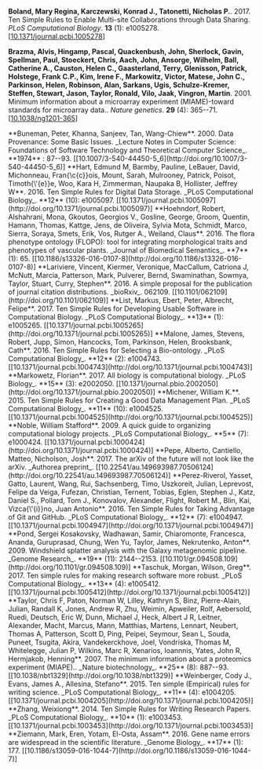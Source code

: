 **Boland, Mary Regina, Karczewski, Konrad J., Tatonetti, Nicholas P.**. 2017. Ten Simple Rules to Enable Multi-site Collaborations through Data Sharing. _PLoS Computational Biology_. **13** (1): e1005278. [[10.1371/journal.pcbi.1005278](http://doi.org/10.1371/journal.pcbi.1005278)]

<a name="Brazma2001"></a>
**Brazma, Alvis, Hingamp, Pascal, Quackenbush, John, Sherlock, Gavin, Spellman, Paul, Stoeckert, Chris, Aach, John, Ansorge, Wilhelm, Ball, Catherine A., Causton, Helen C., Gaasterland, Terry, Glenisson, Patrick, Holstege, Frank C.P., Kim, Irene F., Markowitz, Victor, Matese, John C., Parkinson, Helen, Robinson, Alan, Sarkans, Ugis, Schulze-Kremer, Steffen, Stewart, Jason, Taylor, Ronald, Vilo, Jaak, Vingron, Martin**. 2001. Minimum information about a microarray experiment (MIAME)-toward standards for microarray data.. _Nature genetics_. **29** (4): 365--71. [[10.1038/ng1201-365](http://doi.org/10.1038/ng1201-365)]

<a name="Buneman2000" />
**Buneman, Peter, Khanna, Sanjeev, Tan, Wang-Chiew**. 2000. Data Provenance: Some Basic Issues. _Lecture Notes in Computer Science: Foundations of Software Technology and Theoretical Computer Science_. **1974** : 87--93. [[10.1007/3-540-44450-5_6](http://doi.org/10.1007/3-540-44450-5_6)]

<a name="Hart2016" />
**Hart, Edmund M, Barmby, Pauline, LeBauer, David, Michonneau, Fran{\c{c}}ois, Mount, Sarah, Mulrooney, Patrick, Poisot, Timoth{\'{e}}e, Woo, Kara H, Zimmerman, Naupaka B, Hollister, Jeffrey W**. 2016. Ten Simple Rules for Digital Data Storage. _PLoS Computational Biology_. **12** (10): e1005097. [[10.1371/journal.pcbi.1005097](http://doi.org/10.1371/journal.pcbi.1005097)]

<a name="Hoehndorf2016" />
**Hoehndorf, Robert, Alshahrani, Mona, Gkoutos, Georgios V., Gosline, George, Groom, Quentin, Hamann, Thomas, Kattge, Jens, de Oliveira, Sylvia Mota, Schmidt, Marco, Sierra, Soraya, Smets, Erik, Vos, Rutger A., Weiland, Claus**. 2016. The flora phenotype ontology (FLOPO): tool for integrating morphological traits and phenotypes of vascular plants. _Journal of Biomedical Semantics_. **7** (1): 65. [[10.1186/s13326-016-0107-8](http://doi.org/10.1186/s13326-016-0107-8)]

<a name="Lariviere2016" />
**Lariviere, Vincent, Kiermer, Veronique, MacCallum, Catriona J, McNutt, Marcia, Patterson, Mark, Pulverer, Bernd, Swaminathan, Sowmya, Taylor, Stuart, Curry, Stephen**. 2016. A simple proposal for the publication of journal citation distributions. _bioRxiv_. 062109. [[10.1101/062109](http://doi.org/10.1101/062109)]

<a name="List2017" />
**List, Markus, Ebert, Peter, Albrecht, Felipe**. 2017. Ten Simple Rules for Developing Usable Software in Computational Biology. _PLoS Computational Biology_. **13** (1): e1005265. [[10.1371/journal.pcbi.1005265](http://doi.org/10.1371/journal.pcbi.1005265)]

<a name="Malone2016" />
**Malone, James, Stevens, Robert, Jupp, Simon, Hancocks, Tom, Parkinson, Helen, Brooksbank, Cath**. 2016. Ten Simple Rules for Selecting a Bio-ontology. _PLoS Computational Biology_. **12** (2): e1004743. [[10.1371/journal.pcbi.1004743](http://doi.org/10.1371/journal.pcbi.1004743)]

<a name="Markowetz2017" />
**Markowetz, Florian**. 2017. All biology is computational biology. _PLoS Biology_. **15** (3): e2002050. [[10.1371/journal.pbio.2002050](http://doi.org/10.1371/journal.pbio.2002050)]

<a name="Michener2015" />
**Michener, William K.**. 2015. Ten Simple Rules for Creating a Good Data Management Plan. _PLoS Computational Biology_. **11** (10): e1004525. [[10.1371/journal.pcbi.1004525](http://doi.org/10.1371/journal.pcbi.1004525)]

<a name="Noble2009" />
**Noble, William Stafford**. 2009. A quick guide to organizing computational biology projects. _PLoS Computational Biology_. **5** (7): e1000424. [[10.1371/journal.pcbi.1000424](http://doi.org/10.1371/journal.pcbi.1000424)]

<a name="Pepe2017" />
**Pepe, Alberto, Cantiello, Matteo, Nicholson, Josh**. 2017. The arXiv of the future will not look like the arXiv. _Authorea preprint_. [[10.22541/au.149693987.70506124](http://doi.org/10.22541/au.149693987.70506124)]

<a name="Perez2016" />
**Perez-Riverol, Yasset, Gatto, Laurent, Wang, Rui, Sachsenberg, Timo, Uszkoreit, Julian, Leprevost, Felipe da Veiga, Fufezan, Christian, Ternent, Tobias, Eglen, Stephen J., Katz, Daniel S., Pollard, Tom J., Konovalov, Alexander, Flight, Robert M., Blin, Kai, Vizca{\'{i}}no, Juan Antonio**. 2016. Ten Simple Rules for Taking Advantage of Git and GitHub. _PLoS Computational Biology_. **12** (7): e1004947. [[10.1371/journal.pcbi.1004947](http://doi.org/10.1371/journal.pcbi.1004947)]

<a name="Pond2009" />
**Pond, Sergei Kosakovsky, Wadhawan, Samir, Chiaromonte, Francesca, Ananda, Guruprasad, Chung, Wen Yu, Taylor, James, Nekrutenko, Anton**. 2009. Windshield splatter analysis with the Galaxy metagenomic pipeline. _Genome Research_. **19** (11): 2144--2153. [[10.1101/gr.094508.109](http://doi.org/10.1101/gr.094508.109)]

<a name="Taschuk2017" />
**Taschuk, Morgan, Wilson, Greg**. 2017. Ten simple rules for making research software more robust. _PLoS Computational Biology_. **13** (4): e1005412. [[10.1371/journal.pcbi.1005412](http://doi.org/10.1371/journal.pcbi.1005412)]

<a name="Taylor2007" />
**Taylor, Chris F, Paton, Norman W, Lilley, Kathryn S, Binz, Pierre-Alain, Julian, Randall K, Jones, Andrew R, Zhu, Weimin, Apweiler, Rolf, Aebersold, Ruedi, Deutsch, Eric W, Dunn, Michael J, Heck, Albert J R, Leitner, Alexander, Macht, Marcus, Mann, Matthias, Martens, Lennart, Neubert, Thomas A, Patterson, Scott D, Ping, Peipei, Seymour, Sean L, Souda, Puneet, Tsugita, Akira, Vandekerckhove, Joel, Vondriska, Thomas M, Whitelegge, Julian P, Wilkins, Marc R, Xenarios, Ioannnis, Yates, John R, Hermjakob, Henning**. 2007. The minimum information about a proteomics experiment (MIAPE).. _Nature biotechnology_. **25** (8): 887--93. [[10.1038/nbt1329](http://doi.org/10.1038/nbt1329)]

<a name="Weinberger2015" />
**Weinberger, Cody J., Evans, James A., Allesina, Stefano**. 2015. Ten simple (Empirical) rules for writing science. _PLoS Computational Biology_. **11** (4): e1004205. [[10.1371/journal.pcbi.1004205](http://doi.org/10.1371/journal.pcbi.1004205)]

<a name="Zhang2014" />
**Zhang, Weixiong**. 2014. Ten Simple Rules for Writing Research Papers. _PLoS Computational Biology_. **10** (1): e1003453. [[10.1371/journal.pcbi.1003453](http://doi.org/10.1371/journal.pcbi.1003453)]

<a name="Ziemann2016" />
**Ziemann, Mark, Eren, Yotam, El-Osta, Assam**. 2016. Gene name errors are widespread in the scientific literature. _Genome Biology_. **17** (1): 177. [[10.1186/s13059-016-1044-7](http://doi.org/10.1186/s13059-016-1044-7)]

